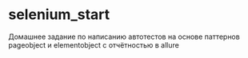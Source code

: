 # selenium_start
Домашнее задание по написанию автотестов на основе паттернов pageobject и elementobject с отчётностью в allure

